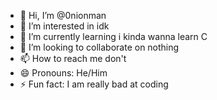 - 👋 Hi, I’m @0nionman
- 👀 I’m interested in idk
- 🌱 I’m currently learning i kinda wanna learn C
- 💞️ I’m looking to collaborate on nothing
- 📫 How to reach me don't
- 😄 Pronouns: He/Him
- ⚡ Fun fact: I am really bad at coding

<!---
0nionman/0nionman is a ✨ special ✨ repository because its `README.md` (this file) appears on your GitHub profile.
You can click the Preview link to take a look at your changes.
--->
